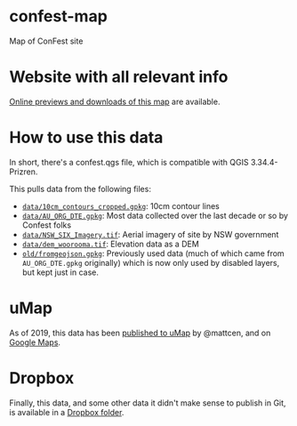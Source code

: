 # confest-map
Map of ConFest site

# Website with all relevant info

[Online previews and downloads of this map](https://mattcen.github.io/confest-map/) are available.

# How to use this data

In short, there's a confest.qgs file, which is compatible with QGIS 3.34.4-Prizren.

This pulls data from the following files:

- [`data/10cm_contours_cropped.gpkg`](data/10cm_contours_cropped.gpkg): 10cm contour lines
- [`data/AU_ORG_DTE.gpkg`](data/AU_ORG_DTE.gpkg): Most data collected over the last decade or so by Confest folks
- [`data/NSW_SIX_Imagery.tif`](data/NSW_SIX_Imagery.tif): Aerial imagery of site by NSW government
- [`data/dem_woorooma.tif`](data/dem_woorooma.tif): Elevation data as a DEM
- [`old/fromgeojson.gpkg`](old/fromgeojson.gpkg): Previously used data (much of which came from `AU_ORG_DTE.gpkg` originally) which is now only used by disabled layers, but kept just in case.

# uMap

As of 2019, this data has been [published to uMap](https://umap.openstreetmap.fr/en/map/confest-autumn-2019_293972) by @mattcen, and on [Google Maps](https://www.google.com/maps/d/viewer?mid=1jgy2DENfk7HpVSI6hJ-0msGcs_jDB0Kd).

# Dropbox

Finally, this data, and some other data it didn't make sense to publish in Git, is available in a [Dropbox folder](https://www.dropbox.com/sh/j4c8o9xj2wx2p67/AAAuJDneK7WgTZE9Mv25ncu4a?dl=0).
